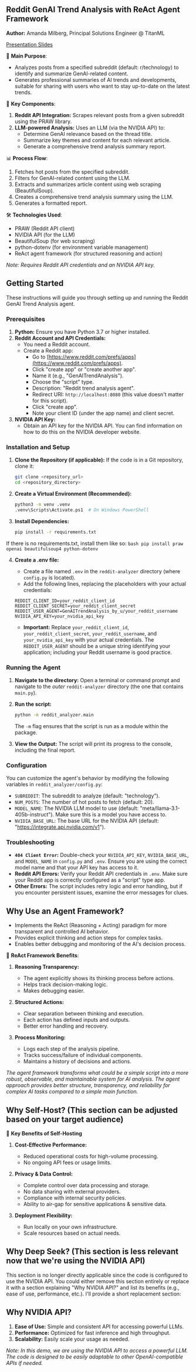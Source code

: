 ## Reddit GenAI Trend Analysis with ReAct Agent Framework

**Author:** Amanda Milberg, Principal Solutions Engineer @ TitanML

[Presentation Slides](https://docs.google.com/presentation/d/1nar6_2VrRtR7l6HcanoUFAql9l8THs3Ob6LT2PCbYGw/edit?usp=sharing)

🎯 **Main Purpose**:

*   Analyzes posts from a specified subreddit (default: r/technology) to identify and summarize GenAI-related content.
*   Generates professional summaries of AI trends and developments, suitable for sharing with users who want to stay up-to-date on the latest trends.

🔑 **Key Components**:

1.  **Reddit API Integration:** Scrapes relevant posts from a given subreddit using the PRAW library.
2.  **LLM-powered Analysis:** Uses an LLM (via the NVIDIA API) to:
    *   Determine GenAI relevance based on the thread title.
    *   Summarize key themes and content for each relevant article.
    *   Generate a comprehensive trend analysis summary report.

📊 **Process Flow**:

1.  Fetches hot posts from the specified subreddit.
2.  Filters for GenAI-related content using the LLM.
3.  Extracts and summarizes article content using web scraping (BeautifulSoup).
4.  Creates a comprehensive trend analysis summary using the LLM.
5.  Generates a formatted report.

🛠️ **Technologies Used**:

*   PRAW (Reddit API client)
*   NVIDIA API (for the LLM)
*   BeautifulSoup (for web scraping)
*   python-dotenv (for environment variable management)
*   ReAct agent framework (for structured reasoning and action)

_Note: Requires Reddit API credentials and an NVIDIA API key._

## Getting Started

These instructions will guide you through setting up and running the Reddit GenAI Trend Analysis agent.

### Prerequisites

1.  **Python:** Ensure you have Python 3.7 or higher installed.
2.  **Reddit Account and API Credentials:**
    *   You need a Reddit account.
    *   Create a Reddit app:
        *   Go to [https://www.reddit.com/prefs/apps](https://www.reddit.com/prefs/apps).
        *   Click "create app" or "create another app".
        *   Name it (e.g., "GenAITrendAnalysis").
        *   Choose the "script" type.
        *   Description: "Reddit trend analysis agent".
        *   Redirect URI: `http://localhost:8080` (this value doesn't matter for this script).
        *   Click "create app".
        *   Note your client ID (under the app name) and client secret.
3.  **NVIDIA API Key:**
    *   Obtain an API key for the NVIDIA API.  You can find information on how to do this on the NVIDIA developer website.

### Installation and Setup

1.  **Clone the Repository (if applicable):** If the code is in a Git repository, clone it:

    ```bash
    git clone <repository_url>
    cd <repository_directory>
    ```

2.  **Create a Virtual Environment (Recommended):**

    ```bash
    python3 -m venv .venv
    .venv\Scripts\Activate.ps1  # On Windows PowerShell
    ```

3.  **Install Dependencies:**

    ```bash
    pip install -r requirements.txt
    ```
   If there is no requirements.txt, install them like so:
    ```bash
    pip install praw openai beautifulsoup4 python-dotenv
    ```

4.  **Create a .env file:**
    *   Create a file named `.env` in the `reddit-analyzer` directory (where `config.py` is located).
    *   Add the following lines, replacing the placeholders with your actual credentials:

    ```
    REDDIT_CLIENT_ID=your_reddit_client_id
    REDDIT_CLIENT_SECRET=your_reddit_client_secret
    REDDIT_USER_AGENT=GenAITrendAnalysis_by_u/your_reddit_username
    NVIDIA_API_KEY=your_nvidia_api_key
    ```

    *   **Important:** Replace `your_reddit_client_id`, `your_reddit_client_secret`, `your_reddit_username`, and `your_nvidia_api_key` with your actual credentials.  The `REDDIT_USER_AGENT` should be a unique string identifying your application; including your Reddit username is good practice.

### Running the Agent

1.  **Navigate to the directory:** Open a terminal or command prompt and navigate to the *outer* `reddit-analyzer` directory (the one that contains `main.py`).

2.  **Run the script:**

    ```bash
    python -m reddit_analyzer.main
    ```

    The `-m` flag ensures that the script is run as a module within the package.

3.  **View the Output:** The script will print its progress to the console, including the final report.

### Configuration

You can customize the agent's behavior by modifying the following variables in `reddit_analyzer/config.py`:

*   `SUBREDDIT`: The subreddit to analyze (default: "technology").
*   `NUM_POSTS`: The number of hot posts to fetch (default: 20).
*   `MODEL_NAME`: The NVIDIA LLM model to use (default: "meta/llama-3.1-405b-instruct").  Make sure this is a model you have access to.
*   `NVIDIA_BASE_URL`: The base URL for the NVIDIA API (default: "https://integrate.api.nvidia.com/v1").

### Troubleshooting

*   **`404 Client Error`:** Double-check your `NVIDIA_API_KEY`, `NVIDIA_BASE_URL`, and `MODEL_NAME` in `config.py` and `.env`.  Ensure you are using the correct model name and that your API key has access to it.
*   **Reddit API Errors:** Verify your Reddit API credentials in `.env`.  Make sure your Reddit app is correctly configured as a "script" type app.
*   **Other Errors:** The script includes retry logic and error handling, but if you encounter persistent issues, examine the error messages for clues.

## Why Use an Agent Framework?

*   Implements the ReAct (Reasoning + Acting) paradigm for more transparent and controlled AI behavior.
*   Provides explicit thinking and action steps for complex tasks.
*   Enables better debugging and monitoring of the AI's decision process.

🧠 **ReAct Framework Benefits**:

1.  **Reasoning Transparency:**
    *   The agent explicitly shows its thinking process before actions.
    *   Helps track decision-making logic.
    *   Makes debugging easier.

2.  **Structured Actions:**
    *   Clear separation between thinking and execution.
    *   Each action has defined inputs and outputs.
    *   Better error handling and recovery.

3.  **Process Monitoring:**
    *   Logs each step of the analysis pipeline.
    *   Tracks success/failure of individual components.
    *   Maintains a history of decisions and actions.

_The agent framework transforms what could be a simple script into a more robust, observable, and maintainable system for AI analysis. The agent approach provides better structure, transparency, and reliability for complex AI tasks compared to a simple main function._

## Why Self-Host? (This section can be adjusted based on your target audience)

🌟 **Key Benefits of Self-Hosting**

1.  **Cost-Effective Performance:**
    *   Reduced operational costs for high-volume processing.
    *   No ongoing API fees or usage limits.

2.  **Privacy & Data Control:**
    *   Complete control over data processing and storage.
    *   No data sharing with external providers.
    *   Compliance with internal security policies.
    *   Ability to air-gap for sensitive applications & sensitive data.

3.  **Deployment Flexibility:**
    *   Run locally on your own infrastructure.
    *   Scale resources based on actual needs.

## Why Deep Seek? (This section is less relevant now that we're using the NVIDIA API)

This section is no longer directly applicable since the code is configured to use the NVIDIA API. You could either remove this section entirely or replace it with a section explaining "Why NVIDIA API?" and list its benefits (e.g., ease of use, performance, etc.).  I'll provide a short replacement section:

## Why NVIDIA API?

1. **Ease of Use:** Simple and consistent API for accessing powerful LLMs.
2. **Performance:** Optimized for fast inference and high throughput.
3. **Scalability:** Easily scale your usage as needed.

_Note: In this demo, we are using the NVIDIA API to access a powerful LLM. The code is designed to be easily adaptable to other OpenAI-compatible APIs if needed._

